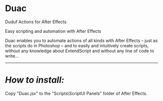 Duac
====

Duduf Actions for After Effects

Easy scripting and automation with After Effects

Duac enables you to automate actions of all kinds with After Effects – just as the scripts do in Photoshop – and to easily and intuitively create scripts, without any knowledge about ExtendScript and without any line of code to write…
____
_How to install:_
==

Copy "Duac.jsx" to the "Scripts\ScriptUI Panels" folder of After Effects.

